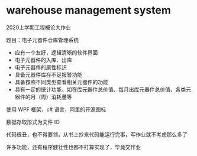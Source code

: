 # warehouse management system

2020上学期工程概论大作业

题目：电子元器件仓库管理系统

- 应有一个友好，逻辑清晰的软件界面
- 电子元器件的入库、出库
- 电子元器件的属性标识
- 具备元器件库存不足报警功能
- 具备按照不同类型查看相关元器件的功能
- 具有一定的统计功能，如在库元器件总价值、每月出库元器件总价值、各类元器件的月（周）消耗量等

使用 WPF 框架，c# 语言，阿里的开源图标

数据存取形式为文件 IO

代码很丑，也不得要领，从书上抄来代码能运行完事，写作业就不考虑那么多了

许多功能，还有程序健壮性也都不打算实现了，毕竟交作业